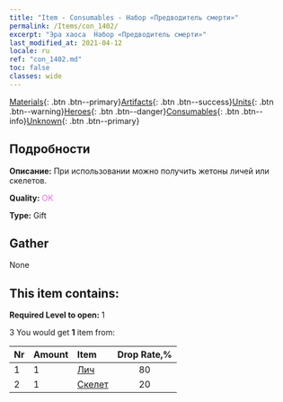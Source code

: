 ```yaml
---
title: "Item - Consumables - Набор «Предводитель смерти»"
permalink: /Items/con_1402/
excerpt: "Эра хаоса  Набор «Предводитель смерти»"
last_modified_at: 2021-04-12
locale: ru
ref: "con_1402.md"
toc: false
classes: wide
---
```

 [Materials](/ru/Items/){: .btn .btn--primary}[Artifacts](/ru/Items/Artifacts/){: .btn .btn--success}[Units](/ru/Items/Units/){: .btn .btn--warning}[Heroes](/ru/Items/Heroes/){: .btn .btn--danger}[Consumables](/ru/Items/Consumables/){: .btn .btn--info}[Unknown](/ru/Items/Unknown/){: .btn .btn--primary}

## Подробности
 **Описание:** При использовании можно получить жетоны личей или скелетов.

 **Quality:** <span style="color: #DA70D6">OK</span>

 **Type:** Gift

## Gather

  None

## This item contains:

 **Required Level to open:** 1

 3 You would get **1** item  from:

  | Nr | Amount |     Item    | Drop Rate,% |
  |:---|:-------|:------------|:---------:|
  | 1 | 1 | [Лич](/ru/Items/unt_212/) | 80 | 
  | 2 | 1 | [Скелет](/ru/Items/unt_208/) | 20 | 
